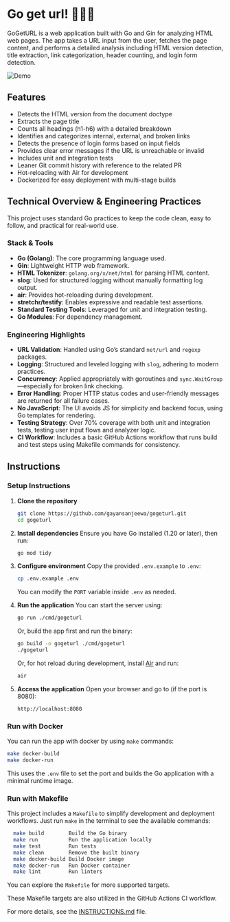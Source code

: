 # Go get url! 🏃‍♂️‍➡

GoGetURL is a web application built with Go and Gin for analyzing HTML web pages. The app takes a URL input from the user, fetches the page content, and performs a detailed analysis including HTML version detection, title extraction, link categorization, header counting, and login form detection.

![Demo](https://github.com/user-attachments/assets/6888dd33-9871-4357-8aee-f8cfe45310d0)

## Features

- Detects the HTML version from the document doctype
- Extracts the page title
- Counts all headings (h1-h6) with a detailed breakdown
- Identifies and categorizes internal, external, and broken links
- Detects the presence of login forms based on input fields
- Provides clear error messages if the URL is unreachable or invalid
- Includes unit and integration tests
- Leaner Git commit history with reference to the related PR 
- Hot-reloading with Air for development
- Dockerized for easy deployment with multi-stage builds

## Technical Overview & Engineering Practices

This project uses standard Go practices to keep the code clean, easy to follow, and practical for real-world use.
### Stack & Tools

- **Go (Golang)**: The core programming language used.
- **Gin**: Lightweight HTTP web framework.
- **HTML Tokenizer**: `golang.org/x/net/html` for parsing HTML content.
- **slog**: Used for structured logging without manually formatting log output.
- **air**: Provides hot-reloading during development.
- **stretchr/testify**: Enables expressive and readable test assertions.
- **Standard Testing Tools**: Leveraged for unit and integration testing.
- **Go Modules**: For dependency management.

### Engineering Highlights

- **URL Validation**: Handled using Go’s standard `net/url` and `regexp` packages.
- **Logging**: Structured and leveled logging with `slog`, adhering to modern practices.
- **Concurrency**: Applied appropriately with goroutines and `sync.WaitGroup`—especially for broken link checking.
- **Error Handling**: Proper HTTP status codes and user-friendly messages are returned for all failure cases.
- **No JavaScript**: The UI avoids JS for simplicity and backend focus, using Go templates for rendering.
- **Testing Strategy**: Over 70% coverage with both unit and integration tests, testing user input flows and analyzer logic.
- **CI Workflow**: Includes a basic GitHub Actions workflow that runs build and test steps using Makefile commands for consistency.

## Instructions

### Setup Instructions

1. **Clone the repository**
   ```bash
   git clone https://github.com/gayansanjeewa/gogeturl.git
   cd gogeturl
   ```

2. **Install dependencies**
   Ensure you have Go installed (1.20 or later), then run:
   ```bash
   go mod tidy
   ```

3. **Configure environment**
   Copy the provided `.env.example` to `.env`:
   ```bash
   cp .env.example .env
   ```
   You can modify the `PORT` variable inside `.env` as needed.


4. **Run the application**
   You can start the server using:
   ```bash
   go run ./cmd/gogeturl
   ```

   Or, build the app first and run the binary:
   ```bash
   go build -o gogeturl ./cmd/gogeturl
   ./gogeturl
   ```

   Or, for hot reload during development, install [Air](https://github.com/air-verse/air) and run:
   ```bash
   air
   ```

5. **Access the application**
   Open your browser and go to (if the port is 8080):
   ```
   http://localhost:8080
   ```

### Run with Docker

You can run the app with docker by using `make` commands:

```bash
make docker-build
make docker-run
```
This uses the `.env` file to set the port and builds the Go application with a minimal runtime image.

### Run with Makefile

This project includes a `Makefile` to simplify development and deployment workflows. Just run `make` in the terminal to see the available commands:

```bash
  make build        Build the Go binary
  make run          Run the application locally
  make test         Run tests
  make clean        Remove the built binary
  make docker-build Build Docker image
  make docker-run   Run Docker container
  make lint         Run linters
```

You can explore the `Makefile` for more supported targets.

These Makefile targets are also utilized in the GitHub Actions CI workflow.

For more details, see the [INSTRUCTIONS.md](./INSTRUCTIONS.md) file.
